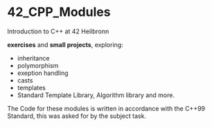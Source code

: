 # 42_CPP_Modules

Introduction to C++ at 42 Heilbronn

<b>exercises</b> and <b>small projects</b>, exploring:
* inheritance
* polymorphism
* exeption handling
* casts
* templates
* Standard Template Library, Algorithm library and more.

The Code for these modules is written in accordance with the C++99 Standard, this was asked for by the subject task.
